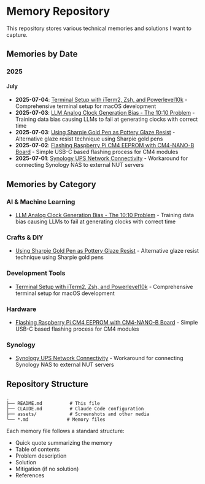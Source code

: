# Memory Repository

This repository stores various technical memories and solutions I want to capture.

## Memories by Date

### 2025

#### July
- **2025-07-04**: [Terminal Setup with iTerm2, Zsh, and Powerlevel10k](terminal-setup-iterm2-zsh.md) - Comprehensive terminal setup for macOS development
- **2025-07-03**: [LLM Analog Clock Generation Bias - The 10:10 Problem](llm-analog-clock-generation-bias.md) - Training data bias causing LLMs to fail at generating clocks with correct time
- **2025-07-03**: [Using Sharpie Gold Pen as Pottery Glaze Resist](pottery-glaze-resist-sharpie-gold.md) - Alternative glaze resist technique using Sharpie gold pens
- **2025-07-02**: [Flashing Raspberry Pi CM4 EEPROM with CM4-NANO-B Board](rpi-cm4-eeprom-flashing.md) - Simple USB-C based flashing process for CM4 modules
- **2025-07-01**: [Synology UPS Network Connectivity](synology-ups-network-connectivity.md) - Workaround for connecting Synology NAS to external NUT servers

## Memories by Category

### AI & Machine Learning
- [LLM Analog Clock Generation Bias - The 10:10 Problem](llm-analog-clock-generation-bias.md) - Training data bias causing LLMs to fail at generating clocks with correct time

### Crafts & DIY
- [Using Sharpie Gold Pen as Pottery Glaze Resist](pottery-glaze-resist-sharpie-gold.md) - Alternative glaze resist technique using Sharpie gold pens

### Development Tools
- [Terminal Setup with iTerm2, Zsh, and Powerlevel10k](terminal-setup-iterm2-zsh.md) - Comprehensive terminal setup for macOS development

### Hardware
- [Flashing Raspberry Pi CM4 EEPROM with CM4-NANO-B Board](rpi-cm4-eeprom-flashing.md) - Simple USB-C based flashing process for CM4 modules

### Synology
- [Synology UPS Network Connectivity](synology-ups-network-connectivity.md) - Workaround for connecting Synology NAS to external NUT servers

## Repository Structure

```
.
├── README.md          # This file
├── CLAUDE.md          # Claude Code configuration
├── assets/            # Screenshots and other media
└── *.md              # Memory files
```

Each memory file follows a standard structure:
- Quick quote summarizing the memory
- Table of contents
- Problem description
- Solution
- Mitigation (if no solution)
- References